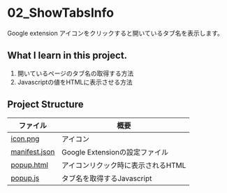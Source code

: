 # 02_ShowTabsInfo
Google extension アイコンをクリックすると開いているタブ名を表示します。

## What I learn in this project. 
1. 開いているページのタブ名の取得する方法
2. Javascriptの値をHTMLに表示させる方法

## Project Structure  
| ファイル                             | 概要                      |
| -------------------------------- | ----------------------- |
| [icon.png](./icon.png)           | アイコン                    |
| [manifest.json](./manifest.json) | Google Extensionの設定ファイル |
| [popup.html](./popup.html)       | アイコンリクック時に表示されるHTML     |
| [popup.js](./popup.js)           | タブ名を取得するJavascript      |



